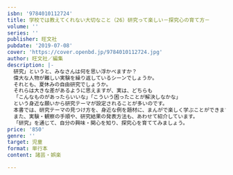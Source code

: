 ```yaml
---
isbn: '9784010112724'
title: 学校では教えてくれない大切なこと（26）研究って楽しい－探究心の育て方－
volume: ''
series: ''
publisher: 旺文社
pubdate: '2019-07-08'
cover: 'https://cover.openbd.jp/9784010112724.jpg'
author: 旺文社／編集
description: |-
  研究」というと、みなさんは何を思い浮かべますか？
  偉大な人物が難しい実験を繰り返しているシーンでしょうか。
  それとも、夏休みの自由研究でしょうか。
  それらは大きな差があるように思えますが、実は、どちらも
  「こんなものがあったらいいな」「こういう困ったことが解決しなかな」
  という身近な願いから研究テーマが設定されることが多いのです。
  本書では、研究テーマの見つけ方を、身近な例を題材に、まんがで楽しく学ぶことができます。
  また、実験・観察の手順や、研究結果の発表方法も、あわせて紹介しています。
  「研究」を通じて、自分の興味・関心を知り、探究心を育ててみましょう。
price: '850'
genre: ''
target: 児童
format: 単行本
content: 諸芸・娯楽

---
```

